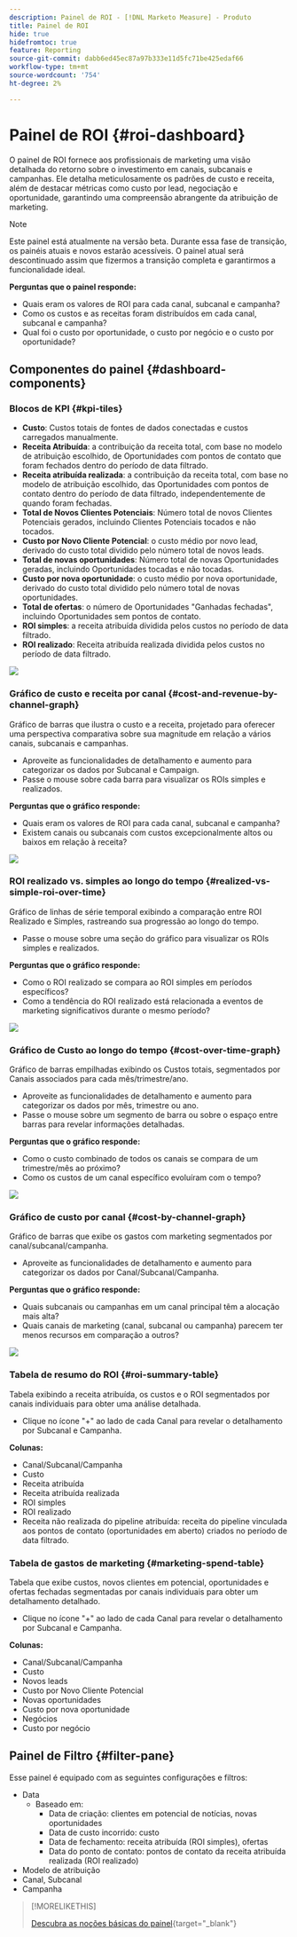 ```yaml
---
description: Painel de ROI - [!DNL Marketo Measure] - Produto
title: Painel de ROI
hide: true
hidefromtoc: true
feature: Reporting
source-git-commit: dabb6ed45ec87a97b333e11d5fc71be425edaf66
workflow-type: tm+mt
source-wordcount: '754'
ht-degree: 2%

---
```


# Painel de ROI {#roi-dashboard}

O painel de ROI fornece aos profissionais de marketing uma visão detalhada do retorno sobre o investimento em canais, subcanais e campanhas. Ele detalha meticulosamente os padrões de custo e receita, além de destacar métricas como custo por lead, negociação e oportunidade, garantindo uma compreensão abrangente da atribuição de marketing.

>[!NOTE]
>
>Este painel está atualmente na versão beta. Durante essa fase de transição, os painéis atuais e novos estarão acessíveis. O painel atual será descontinuado assim que fizermos a transição completa e garantirmos a funcionalidade ideal.

**Perguntas que o painel responde:**

* Quais eram os valores de ROI para cada canal, subcanal e campanha?
* Como os custos e as receitas foram distribuídos em cada canal, subcanal e campanha?
* Qual foi o custo por oportunidade, o custo por negócio e o custo por oportunidade?

## Componentes do painel {#dashboard-components}

### Blocos de KPI {#kpi-tiles}

* **Custo**: Custos totais de fontes de dados conectadas e custos carregados manualmente.
* **Receita Atribuída**: a contribuição da receita total, com base no modelo de atribuição escolhido, de Oportunidades com pontos de contato que foram fechados dentro do período de data filtrado.
* **Receita atribuída realizada**: a contribuição da receita total, com base no modelo de atribuição escolhido, das Oportunidades com pontos de contato dentro do período de data filtrado, independentemente de quando foram fechadas.
* **Total de Novos Clientes Potenciais**: Número total de novos Clientes Potenciais gerados, incluindo Clientes Potenciais tocados e não tocados.
* **Custo por Novo Cliente Potencial**: o custo médio por novo lead, derivado do custo total dividido pelo número total de novos leads.
* **Total de novas oportunidades**: Número total de novas Oportunidades geradas, incluindo Oportunidades tocadas e não tocadas.
* **Custo por nova oportunidade**: o custo médio por nova oportunidade, derivado do custo total dividido pelo número total de novas oportunidades.
* **Total de ofertas**: o número de Oportunidades &quot;Ganhadas fechadas&quot;, incluindo Oportunidades sem pontos de contato.
* **ROI simples**: a receita atribuída dividida pelos custos no período de data filtrado.
* **ROI realizado**: Receita atribuída realizada dividida pelos custos no período de data filtrado.

![](assets/roi-dashboard-1.png)

### Gráfico de custo e receita por canal {#cost-and-revenue-by-channel-graph}

Gráfico de barras que ilustra o custo e a receita, projetado para oferecer uma perspectiva comparativa sobre sua magnitude em relação a vários canais, subcanais e campanhas.

* Aproveite as funcionalidades de detalhamento e aumento para categorizar os dados por Subcanal e Campaign.
* Passe o mouse sobre cada barra para visualizar os ROIs simples e realizados.

**Perguntas que o gráfico responde:**

* Quais eram os valores de ROI para cada canal, subcanal e campanha?
* Existem canais ou subcanais com custos excepcionalmente altos ou baixos em relação à receita?

![](assets/roi-dashboard-2.png)

### ROI realizado vs. simples ao longo do tempo {#realized-vs-simple-roi-over-time}

Gráfico de linhas de série temporal exibindo a comparação entre ROI Realizado e Simples, rastreando sua progressão ao longo do tempo.

* Passe o mouse sobre uma seção do gráfico para visualizar os ROIs simples e realizados.

**Perguntas que o gráfico responde:**

* Como o ROI realizado se compara ao ROI simples em períodos específicos?
* Como a tendência do ROI realizado está relacionada a eventos de marketing significativos durante o mesmo período?

![](assets/roi-dashboard-3.png)

### Gráfico de Custo ao longo do tempo {#cost-over-time-graph}

Gráfico de barras empilhadas exibindo os Custos totais, segmentados por Canais associados para cada mês/trimestre/ano.

* Aproveite as funcionalidades de detalhamento e aumento para categorizar os dados por mês, trimestre ou ano.
* Passe o mouse sobre um segmento de barra ou sobre o espaço entre barras para revelar informações detalhadas.

**Perguntas que o gráfico responde:**

* Como o custo combinado de todos os canais se compara de um trimestre/mês ao próximo?
* Como os custos de um canal específico evoluíram com o tempo?

![](assets/roi-dashboard-4.png)

### Gráfico de custo por canal {#cost-by-channel-graph}

Gráfico de barras que exibe os gastos com marketing segmentados por canal/subcanal/campanha.

* Aproveite as funcionalidades de detalhamento e aumento para categorizar os dados por Canal/Subcanal/Campanha.

**Perguntas que o gráfico responde:**

* Quais subcanais ou campanhas em um canal principal têm a alocação mais alta?
* Quais canais de marketing (canal, subcanal ou campanha) parecem ter menos recursos em comparação a outros?

![](assets/roi-dashboard-5.png)

### Tabela de resumo do ROI {#roi-summary-table}

Tabela exibindo a receita atribuída, os custos e o ROI segmentados por canais individuais para obter uma análise detalhada.

* Clique no ícone &quot;+&quot; ao lado de cada Canal para revelar o detalhamento por Subcanal e Campanha.

**Colunas:**

* Canal/Subcanal/Campanha
* Custo
* Receita atribuída
* Receita atribuída realizada
* ROI simples
* ROI realizado
* Receita não realizada do pipeline atribuída: receita do pipeline vinculada aos pontos de contato (oportunidades em aberto) criados no período de data filtrado.

### Tabela de gastos de marketing {#marketing-spend-table}

Tabela que exibe custos, novos clientes em potencial, oportunidades e ofertas fechadas segmentadas por canais individuais para obter um detalhamento detalhado.

* Clique no ícone &quot;+&quot; ao lado de cada Canal para revelar o detalhamento por Subcanal e Campanha.

**Colunas:**

* Canal/Subcanal/Campanha
* Custo
* Novos leads
* Custo por Novo Cliente Potencial
* Novas oportunidades
* Custo por nova oportunidade
* Negócios
* Custo por negócio

## Painel de Filtro {#filter-pane}

Esse painel é equipado com as seguintes configurações e filtros:

* Data
   * Baseado em:
      * Data de criação: clientes em potencial de notícias, novas oportunidades
      * Data de custo incorrido: custo
      * Data de fechamento: receita atribuída (ROI simples), ofertas
      * Data do ponto de contato: pontos de contato da receita atribuída realizada (ROI realizado)
* Modelo de atribuição
* Canal, Subcanal
* Campanha

>[!MORELIKETHIS]
>
>[Descubra as noções básicas do painel](/help/marketo-measure-discover-ui/dashboards/discover-dashboard-basics.md){target="_blank"}
